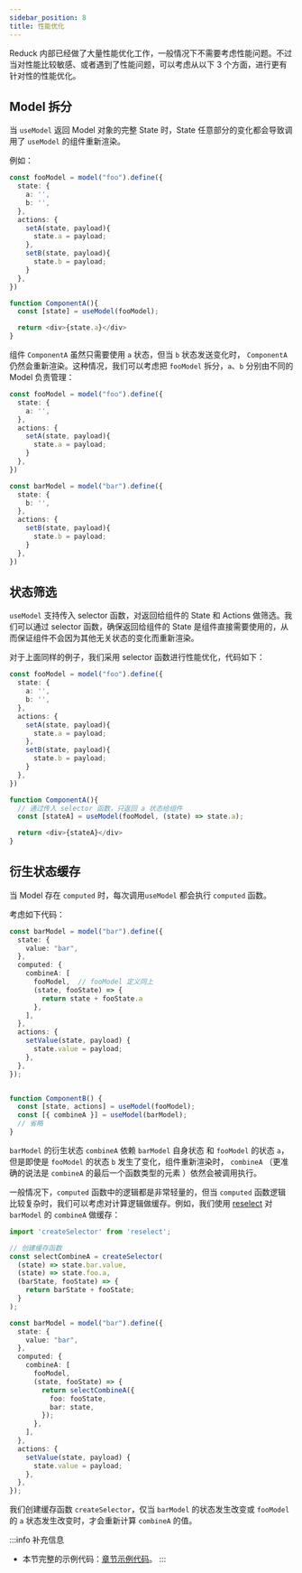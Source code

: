```yaml
---
sidebar_position: 8
title: 性能优化
---
```


Reduck 内部已经做了大量性能优化工作，一般情况下不需要考虑性能问题。不过当对性能比较敏感、或者遇到了性能问题，可以考虑从以下 3 个方面，进行更有针对性的性能优化。


## Model 拆分

当 `useModel` 返回 Model 对象的完整 State 时，State 任意部分的变化都会导致调用了 `useModel` 的组件重新渲染。

例如：

```ts
const fooModel = model("foo").define({
  state: {
    a: '',
    b: '',
  },
  actions: {
    setA(state, payload){
      state.a = payload;
    },
    setB(state, payload){
      state.b = payload;
    }
  },
})

function ComponentA(){
  const [state] = useModel(fooModel);

  return <div>{state.a}</div>
}
```

组件 `ComponentA` 虽然只需要使用 `a` 状态，但当 `b` 状态发送变化时， `ComponentA` 仍然会重新渲染。这种情况，我们可以考虑把 `fooModel` 拆分，`a`、`b` 分别由不同的 Model 负责管理：

```ts
const fooModel = model("foo").define({
  state: {
    a: '',
  },
  actions: {
    setA(state, payload){
      state.a = payload;
    }
  },
})

const barModel = model("bar").define({
  state: {
    b: '',
  },
  actions: {
    setB(state, payload){
      state.b = payload;
    }
  },
})
```


## 状态筛选

`useModel` 支持传入 selector 函数，对返回给组件的 State 和 Actions 做筛选。我们可以通过 selector 函数，确保返回给组件的 State 是组件直接需要使用的，从而保证组件不会因为其他无关状态的变化而重新渲染。

对于上面同样的例子，我们采用 selector 函数进行性能优化，代码如下：

```ts
const fooModel = model("foo").define({
  state: {
    a: '',
    b: '',
  },
  actions: {
    setA(state, payload){
      state.a = payload;
    },
    setB(state, payload){
      state.b = payload;
    }
  },
})

function ComponentA(){
  // 通过传入 selector 函数，只返回 a 状态给组件
  const [stateA] = useModel(fooModel, (state) => state.a);

  return <div>{stateA}</div>
}
```

## 衍生状态缓存

当 Model 存在 `computed` 时，每次调用`useModel` 都会执行 `computed` 函数。

考虑如下代码：

```ts
const barModel = model("bar").define({
  state: {
    value: "bar",
  },
  computed: {
    combineA: [
      fooModel,  // fooModel 定义同上
      (state, fooState) => {
        return state + fooState.a
      },
    ],
  },
  actions: {
    setValue(state, payload) {
      state.value = payload;
    },
  },
});


function ComponentB() {
  const [state, actions] = useModel(fooModel);
  const [{ combineA }] = useModel(barModel);
  // 省略
}
```

`barModel` 的衍生状态 `combineA` 依赖 `barModel` 自身状态 和 `fooModel` 的状态 `a`，但是即使是 `fooModel` 的状态 `b` 发生了变化，组件重新渲染时， `combineA` （更准确的说法是 `combineA` 的最后一个函数类型的元素 ）依然会被调用执行。

一般情况下，`computed` 函数中的逻辑都是非常轻量的，但当 `computed` 函数逻辑比较复杂时，我们可以考虑对计算逻辑做缓存。例如，我们使用 [reselect](https://github.com/reduxjs/reselect) 对 `barModel` 的 `combineA` 做缓存：

```ts
import 'createSelector' from 'reselect';

// 创建缓存函数
const selectCombineA = createSelector(
  (state) => state.bar.value,
  (state) => state.foo.a,
  (barState, fooState) => {
    return barState + fooState;
  }
);

const barModel = model("bar").define({
  state: {
    value: "bar",
  },
  computed: {
    combineA: [
      fooModel,
      (state, fooState) => {
        return selectCombineA({
          foo: fooState,
          bar: state,
        });
      },
    ],
  },
  actions: {
    setValue(state, payload) {
      state.value = payload;
    },
  },
});
```

我们创建缓存函数 `createSelector`，仅当 `barModel` 的状态发生改变或 `fooModel` 的 `a` 状态发生改变时，才会重新计算 `combineA` 的值。


:::info 补充信息
- 本节完整的示例代码：[章节示例代码](https://github.com/modern-js-dev/modern-js-examples/tree/main/series/tutorials/runtime-api/model/performance-optimization)。
:::
